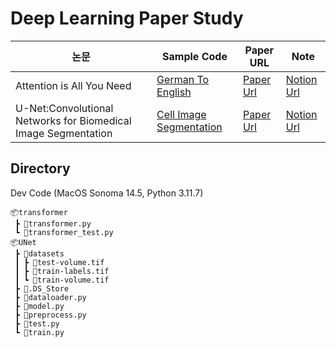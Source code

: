 # Deep Learning Paper Study

| 논문                                                           | Sample Code                                                                                                                | Paper URL                                     | Note                                                                                                                                                      |
| -------------------------------------------------------------- | -------------------------------------------------------------------------------------------------------------------------- | --------------------------------------------- | --------------------------------------------------------------------------------------------------------------------------------------------------------- |
| Attention is All You Need                                      | [German To English](https://colab.research.google.com/drive/1baFjOn4OyrMukaLRerqdk8Di_YzoBkdb?usp=sharing)                 | [Paper Url](https://arxiv.org/abs/1706.03762) | [Notion Url](https://paint-plastic-7c4.notion.site/Transformer-Attention-is-All-You-Need-637e3e73149d4b56b02d76573bde24a6?pvs=4)                          |
| U-Net:Convolutional Networks for Biomedical Image Segmentation | [Cell Image Segmentation](https://colab.research.google.com/drive/1Fqzn3-zYuGk_aPiSzlLm_QY4fTM_F15M#scrollTo=oyGl8fjZpMRi) | [Paper Url](https://arxiv.org/abs/1505.04597) | [Notion Url](https://paint-plastic-7c4.notion.site/U-Net-Convolutional-Networks-for-Biomedical-Image-Segmentation-fedad02aa02b4759b72cea7636848716?pvs=4) |

## Directory

Dev Code (MacOS Sonoma 14.5, Python 3.11.7)

```
📦transformer
 ┣ 📜transformer.py
 ┗ 📜transformer_test.py
📦UNet
 ┣ 📂datasets
 ┃ ┣ 📜test-volume.tif
 ┃ ┣ 📜train-labels.tif
 ┃ ┗ 📜train-volume.tif
 ┣ 📜.DS_Store
 ┣ 📜dataloader.py
 ┣ 📜model.py
 ┣ 📜preprocess.py
 ┣ 📜test.py
 ┗ 📜train.py
```
